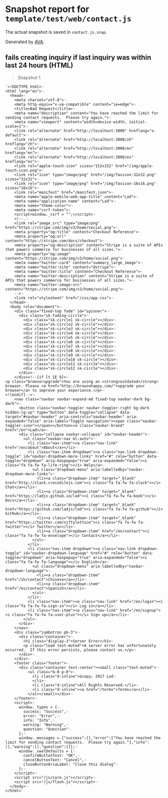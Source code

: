 # Snapshot report for `template/test/web/contact.js`

The actual snapshot is saved in `contact.js.snap`.

Generated by [AVA](https://ava.li).

## fails creating inquiry if last inquiry was within last 24 hours (HTML)

> Snapshot 1

    `<!DOCTYPE html>␊
    <html lang="en">␊
      <head>␊
        <meta charset="utf-8">␊
        <meta http-equiv="x-ua-compatible" content="ie=edge">␊
        <title>Bad Request</title>␊
        <meta name="description" content="You have reached the limit for sending contact requests.  Please try again.">␊
        <meta name="viewport" content="width=device-width, initial-scale=1">␊
        <link rel="alternate" href="http://localhost:3000" hreflang="x-default">␊
        <link rel="alternate" href="http://localhost:3000/zh" hreflang="zh">␊
        <link rel="alternate" href="http://localhost:3000/en" hreflang="en">␊
        <link rel="alternate" href="http://localhost:3000/es" hreflang="es">␊
        <link rel="apple-touch-icon" sizes="152x152" href="/img/apple-touch-icon.png">␊
        <link rel="icon" type="image/png" href="/img/favicon-32x32.png" sizes="32x32">␊
        <link rel="icon" type="image/png" href="/img/favicon-16x16.png" sizes="16x16">␊
        <link rel="manifest" href="/manifest.json">␊
        <meta name="apple-mobile-web-app-title" content="Lad">␊
        <meta name="application-name" content="Lad">␊
        <meta name="theme-color">␊
        <meta name="csrf-token">␊
        <script>window._csrf = "";</script>␊
        <!--.␊
        <link rel="image_src" type="image/png" href="https://stripe.com/img/v3/home/social.png">␊
        <meta property="og:title" content="Checkout Reference">␊
        <meta property="og:url" content="https://stripe.com/docs/checkout">␊
        <meta property="og:description" content="Stripe is a suite of APIs that powers commerce for businesses of all sizes.">␊
        <meta property="og:image" content="https://stripe.com/img/v3/home/social.png">␊
        <meta name="twitter:card" content="summary_large_image">␊
        <meta name="twitter:site" content="@stripe">␊
        <meta name="twitter:title" content="Checkout Reference">␊
        <meta name="twitter:description" content="Stripe is a suite of APIs that powers commerce for businesses of all sizes.">␊
        <meta name="twitter:image:src" content="https://stripe.com/img/v3/home/social.png">␊
        -->␊
        <link rel="stylesheet" href="/css/app.css">␊
      </head>␊
      <body role="document">␊
        <div class="fixed-top fade" id="spinner">␊
          <div class="sk-fading-circle">␊
            <div class="sk-circle1 sk-circle"></div>␊
            <div class="sk-circle2 sk-circle"></div>␊
            <div class="sk-circle3 sk-circle"></div>␊
            <div class="sk-circle4 sk-circle"></div>␊
            <div class="sk-circle5 sk-circle"></div>␊
            <div class="sk-circle6 sk-circle"></div>␊
            <div class="sk-circle7 sk-circle"></div>␊
            <div class="sk-circle8 sk-circle"></div>␊
            <div class="sk-circle9 sk-circle"></div>␊
            <div class="sk-circle10 sk-circle"></div>␊
            <div class="sk-circle11 sk-circle"></div>␊
            <div class="sk-circle12 sk-circle"></div>␊
          </div>␊
        </div><!--[if lt IE 9]>␊
    <p class="browserupgrade">You are using an <strong>outdated</strong> browser. Please <a href="http://browsehappy.com/">upgrade your browser</a> to improve your experience.</p>␊
    <![endif]-->␊
        <nav class="navbar navbar-expand-md fixed-top navbar-dark bg-dark">␊
          <button class="navbar-toggler navbar-toggler-right bg-dark hidden-lg-up" type="button" data-toggle="collapse" data-target="#navbar-header" aria-controls="navbar-header" aria-expanded="false" aria-label="Toggle navigation"><span class="navbar-toggler-icon"></span></button><a class="navbar-brand" href="/en">Lad</a>␊
          <div class="collapse navbar-collapse" id="navbar-header">␊
            <ul class="navbar-nav ml-auto">␊
              <li class="nav-item"><a class="nav-link" href="/en/about">About</a></li>␊
              <li class="nav-item dropdown"><a class="nav-link dropdown-toggle" id="navbar-dropdown-more-links" href="#" role="button" data-toggle="dropdown" aria-haspopup="true" aria-expanded="false"><i class="fa fa-fw fa-life-ring"></i> Help</a>␊
                <ul class="dropdown-menu" aria-labelledby="navbar-dropdown-more-links">␊
                  <li><a class="dropdown-item" target="_blank" href="http://slack.crocodilejs.com"><i class="fa fa-fw fa-slack"></i> Chat</a></li>␊
                  <li><a class="dropdown-item" target="_blank" href="https://ladjs.github.io/lad"><i class="fa fa-fw fa-book"></i> Docs</a></li>␊
                  <li><a class="dropdown-item" target="_blank" href="https://github.com/ladjs/lad"><i class="fa fa-fw fa-github"></i> GitHub</a></li>␊
                  <li><a class="dropdown-item" target="_blank" href="https://twitter.com/niftylettuce"><i class="fa fa-fw fa-twitter"></i> Twitter</a></li>␊
                  <li><a class="dropdown-item" href="/en/contact"><i class="fa fa-fw fa-envelope"></i> Contact</a></li>␊
                </ul>␊
              </li>␊
              <li class="nav-item dropdown"><a class="nav-link dropdown-toggle" id="navbar-dropdown-language" href="#" role="button" data-toggle="dropdown" aria-haspopup="true" aria-expanded="false"><i class="fa fa-fw fa-language"></i> English</a>␊
                <ul class="dropdown-menu" aria-labelledby="navbar-dropdown-language">␊
                  <li><a class="dropdown-item" href="/zh/contact">Chinese</a></li>␊
                  <li><a class="dropdown-item" href="/es/contact">Spanish</a></li>␊
                </ul>␊
              </li>␊
              <li class="nav-item"><a class="nav-link" href="/en/login"><i class="fa fa-fw fa-sign-in"></i> Log in</a></li>␊
              <li class="nav-item"><a class="nav-link" href="/en/signup"><i class="fa fa-fw fa-user-plus"></i> Sign up</a></li>␊
            </ul>␊
          </div>␊
        </nav>␊
        <div class="jumbotron pb-3">␊
          <div class="container">␊
            <h1 class="display-3">Server Error</h1>␊
            <p class="lead text-muted">A server error has unfortunately occurred.  If this error persists, please contact us.</p>␊
          </div>␊
        </div>␊
        <footer class="footer">␊
          <div class="container text-center"><small class="text-muted">␊
              <ul class="m-0 p-0">␊
                <li class="d-inline">&copy; 2017 Lad␊
                </li>␊
                <li class="d-inline">All Rights Reserved.</li>␊
                <li class="d-inline"><a href="/terms">Terms</a></li>␊
              </ul></small></div>␊
        </footer>␊
        <script>␊
          window._types = {␊
            success: "Success",␊
            error: "Error",␊
            info: "Info",␊
            warning: "Warning",␊
            question: "Question"␊
          };␊
          window._messages = {"success":[],"error":["You have reached the limit for sending contact requests.  Please try again."],"info":[],"warning":[],"question":[]};␊
          window._swalDefaults = {␊
            confirmButtonText: "OK",␊
            cancelButtonText: "Cancel",␊
            closeButtonAriaLabel: "Close this dialog"␊
          };␊
        </script>␊
        <script src="/js/core.js"></script>␊
        <script src="/js/flash.js"></script>␊
      </body>␊
    </html>`
